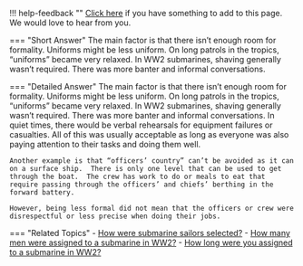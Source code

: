 !!! help-feedback ""
    [Click here](https://other.example.com/feedback) if you have something to add to this page. We would love to hear from you.

=== "Short Answer"
    The main factor is that there isn’t enough room for formality. Uniforms might be less uniform. On long patrols in the tropics, “uniforms” became very relaxed. In WW2 submarines, shaving generally wasn’t required. There was more banter and informal conversations.

=== "Detailed Answer"
    The main factor is that there isn’t enough room for formality.  Uniforms might be less uniform.  On long patrols in the tropics, “uniforms” became very relaxed.  In WW2 submarines, shaving generally wasn’t required.  There was more banter and informal conversations.  In quiet times, there would be verbal rehearsals for equipment failures or casualties.  All of this was usually acceptable as long as everyone was also paying attention to their tasks and doing them well.
    
    Another example is that “officers’ country” can’t be avoided as it can on a surface ship.  There is only one level that can be used to get through the boat.  The crew has work to do or meals to eat that require passing through the officers’ and chiefs’ berthing in the forward battery.
    
    However, being less formal did not mean that the officers or crew were disrespectful or less precise when doing their jobs.

=== "Related Topics"
    - [How were submarine sailors selected?](./how-were-submarine-sailors-selected.md)
    - [How many men were assigned to a submarine in WW2?](./how-many-men-were-assigned-to-a-submarine-in-ww2.md)
    - [How long were you assigned to a submarine in WW2?](./how-long-were-you-assigned-to-a-submarine-in-ww2.md)
